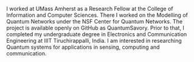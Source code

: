 I worked at UMass Amherst as a Research Fellow at the College of Information and Computer Sciences. There I worked on the Modelling of Quantum Networks under the NSF Center for Quantum Networks. The project is available openly on GitHub as QuantumSavory. Prior to that, I completed my undergraduate degree in Electronics and Communication Engineering at IIIT Tiruchirappalli, India. I am interested in researching Quantum systems for applications in sensing, computing and communication.